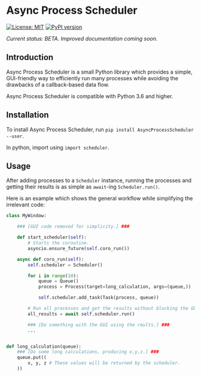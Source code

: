 # Async Process Scheduler

[![License: MIT](https://img.shields.io/badge/License-MIT-blue.svg)](https://opensource.org/licenses/MIT)
[![PyPI version](https://badge.fury.io/py/AsyncProcessScheduler.svg)](https://badge.fury.io/py/AsyncProcessScheduler)

*Current status: BETA. Improved documentation coming soon.*

## Introduction

Async Process Scheduler is a small Python library which provides a simple, GUI-friendly way to efficiently run many processes while avoiding the drawbacks of a callback-based data flow.

Async Process Scheduler is compatible with Python 3.6 and higher.

## Installation

To install Async Process Scheduler, run `pip install AsyncProcessScheduler --user`. 

In python, import using `import scheduler`.

## Usage

After adding processes to a `Scheduler` instance, running the processes and getting their results is as simple as `await`-ing `Scheduler.run()`.

Here is an example which shows the general workflow while simplifying the irrelevant code:

```python
class MyWindow:

    ### [GUI code removed for simplicity.] ###

    def start_scheduler(self):
        # Starts the coroutine.
        asyncio.ensure_future(self.coro_run())

    async def coro_run(self):
        self.scheduler = Scheduler()

        for i in range(10):
            queue = Queue()
            process = Process(target=long_calculation, args=(queue,))

            self.scheduler.add_task(Task(process, queue))

        # Run all processes and get the results without blocking the GUI.
        all_results = await self.scheduler.run()

        ### [Do something with the GUI using the reults.] ###
        ...


def long_calculation(queue):
    ### [Do some long calculations, producing x,y,z.] ###
    queue.put((
        x, y, z # These values will be returned by the scheduler.
    ))
```
